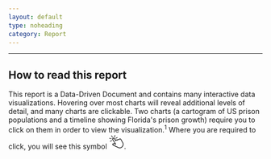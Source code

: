 ```yaml
---
layout: default
type: noheading
category: Report
---
```

 <hr class="section-heading-spacer">
   <div class="clearfix"></div>

<h2 id="HowTo" class="offset"> How to read this report</h2>

This report is a Data-Driven Document and contains many interactive data visualizations. Hovering over most charts will reveal additional levels of detail, and many charts are clickable. Two charts (a cartogram of US prison populations and a timeline showing Florida's prison growth) require you to click on them in order to view the visualization.<sup>1</sup> Where you are required to click, you will see this symbol <img src="img/slides/click.svg" width="30">.